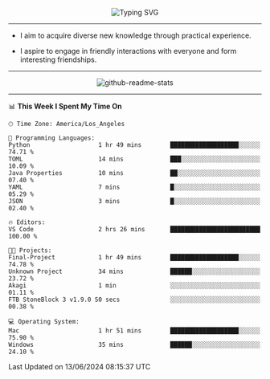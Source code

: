 <p align="center">
  <img src="https://readme-typing-svg.demolab.com?font=Fira+Code&weight=500&size=32&duration=2500&pause=1600&center=true&vCenter=true&random=false&width=1024&height=64&lines=Hi+there+%F0%9F%91%8B;I'm+delighted+you+could+make+it+here+%F0%9F%8E%89;I'm+Harry%2C+a+college+student+still+finding+my+way" alt="Typing SVG" />
</p>


---


- I aim to acquire diverse new knowledge through practical experience.

- I aspire to engage in friendly interactions with everyone and form interesting friendships.


---


<p align="center">
  <img src="https://github-readme-stats.vercel.app/api?username=Harry-Jing&show_icons=true" alt="github-readme-stats"/>
</p>


---

<!--START_SECTION:waka-->
📊 **This Week I Spent My Time On** 

```text
🕑︎ Time Zone: America/Los_Angeles

💬 Programming Languages: 
Python                   1 hr 49 mins        ███████████████████░░░░░░   74.71 % 
TOML                     14 mins             ███░░░░░░░░░░░░░░░░░░░░░░   10.09 % 
Java Properties          10 mins             ██░░░░░░░░░░░░░░░░░░░░░░░   07.40 % 
YAML                     7 mins              █░░░░░░░░░░░░░░░░░░░░░░░░   05.29 % 
JSON                     3 mins              █░░░░░░░░░░░░░░░░░░░░░░░░   02.40 % 

🔥 Editors: 
VS Code                  2 hrs 26 mins       █████████████████████████   100.00 % 

🐱‍💻 Projects: 
Final-Project            1 hr 49 mins        ███████████████████░░░░░░   74.78 % 
Unknown Project          34 mins             ██████░░░░░░░░░░░░░░░░░░░   23.72 % 
Akagi                    1 min               ░░░░░░░░░░░░░░░░░░░░░░░░░   01.11 % 
FTB StoneBlock 3 v1.9.0 S0 secs              ░░░░░░░░░░░░░░░░░░░░░░░░░   00.38 % 

💻 Operating System: 
Mac                      1 hr 51 mins        ███████████████████░░░░░░   75.90 % 
Windows                  35 mins             ██████░░░░░░░░░░░░░░░░░░░   24.10 % 
```


 Last Updated on 13/06/2024 08:15:37 UTC
<!--END_SECTION:waka-->
